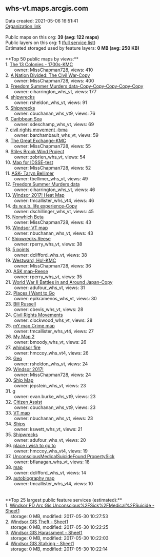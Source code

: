 <h2>whs-vt.maps.arcgis.com</h2> Data created: 2021-05-06 16:51:41 <br /><a target='new' href='https://whs-vt.maps.arcgis.com'>Organization link</a><br /><br />Public maps on this org: <b>39 (avg: 122 maps)</b><br />Public layers on this org: <b>1 </b>(<a target='new' href='https://services.arcgis.com/M2iy7cwxIRkLmZ8p/ArcGIS/rest/services'>full service list</a>)<br />Estimated storaged used by feature layers: <b>0 MB (avg: 250 KB)</b><br /><br />**Top 50 public maps by views:**<br />  1. <a target='new' href='https://www.arcgis.com/home/item.html?id=49c5a7fde9044968b225b7b8d85f6503'>The 13 Colonies - 1700s-KMC</a> <br />  &nbsp;&nbsp;&nbsp;&nbsp; &nbsp;&nbsp;owner: MissChapman728, views: 410<br />  2. <a target='new' href='https://www.arcgis.com/home/item.html?id=879bc043939c44498a9ea8d3bcc9f66a'>A Nation Divided: The Civil War-Copy</a> <br />  &nbsp;&nbsp;&nbsp;&nbsp; &nbsp;&nbsp;owner: MissChapman728, views: 400<br />  3. <a target='new' href='https://www.arcgis.com/home/item.html?id=46592166b9c04960b27d9a19c590bb3b'>Freedom Summer Murders data-Copy-Copy-Copy-Copy-Copy</a> <br />  &nbsp;&nbsp;&nbsp;&nbsp; &nbsp;&nbsp;owner: ciharrington_whs_vt, views: 177<br />  4. <a target='new' href='https://www.arcgis.com/home/item.html?id=6849da6fe62847f987d5a094b5cdd65a'>shipwrecks</a> <br />  &nbsp;&nbsp;&nbsp;&nbsp; &nbsp;&nbsp;owner: rsheldon_whs_vt, views: 91<br />  5. <a target='new' href='https://www.arcgis.com/home/item.html?id=67e8da1e91dc483abf0e39c303386896'>Shipwrecks</a> <br />  &nbsp;&nbsp;&nbsp;&nbsp; &nbsp;&nbsp;owner: cbuchanan_whs_vt9, views: 76<br />  6. <a target='new' href='https://www.arcgis.com/home/item.html?id=bb47a313e50645df857a4ed6af1ff3ca'>Caribbean Sea</a> <br />  &nbsp;&nbsp;&nbsp;&nbsp; &nbsp;&nbsp;owner: sdeschamp_whs_vt, views: 69<br />  7. <a target='new' href='https://www.arcgis.com/home/item.html?id=d7fa0598665341ad8ad138893c93dc4e'>civil rights movement -bma</a> <br />  &nbsp;&nbsp;&nbsp;&nbsp; &nbsp;&nbsp;owner: barchambault_whs_vt, views: 59<br />  8. <a target='new' href='https://www.arcgis.com/home/item.html?id=c7a9c4c2478c4655bd77de849f8d35f7'>The Great Exchange-KMC</a> <br />  &nbsp;&nbsp;&nbsp;&nbsp; &nbsp;&nbsp;owner: MissChapman728, views: 55<br />  9. <a target='new' href='https://www.arcgis.com/home/item.html?id=6911e8a6a8ab4065943432ecb6a4ec8f'>Stiles Brook Wind Project</a> <br />  &nbsp;&nbsp;&nbsp;&nbsp; &nbsp;&nbsp;owner: zobrien_whs_vt, views: 54<br />  10. <a target='new' href='https://www.arcgis.com/home/item.html?id=c79c687a77154c098f1f6748d205a3bd'>Map for IDSSE-test</a> <br />  &nbsp;&nbsp;&nbsp;&nbsp; &nbsp;&nbsp;owner: MissChapman728, views: 52<br />  11. <a target='new' href='https://www.arcgis.com/home/item.html?id=062703a4aa7e43fc85f3b10fc0ce77c5'>ASK- Taryn Bellimer</a> <br />  &nbsp;&nbsp;&nbsp;&nbsp; &nbsp;&nbsp;owner: tbellimer_whs_vt, views: 49<br />  12. <a target='new' href='https://www.arcgis.com/home/item.html?id=7e4d5d200fb84d97a472abf37a924abe'>Freedom Summer Murders data</a> <br />  &nbsp;&nbsp;&nbsp;&nbsp; &nbsp;&nbsp;owner: ciharrington_whs_vt, views: 46<br />  13. <a target='new' href='https://www.arcgis.com/home/item.html?id=f2471655bc4f45c38933b9e2896e2573'>Windsor 2017! Heat Map</a> <br />  &nbsp;&nbsp;&nbsp;&nbsp; &nbsp;&nbsp;owner: tmcallister_whs_vt4, views: 46<br />  14. <a target='new' href='https://www.arcgis.com/home/item.html?id=5f8117eac2ec4d9b8c4bc2e35968784f'>ds w.e.b. life experience-Copy</a> <br />  &nbsp;&nbsp;&nbsp;&nbsp; &nbsp;&nbsp;owner: dschillinger_whs_vt, views: 45<br />  15. <a target='new' href='https://www.arcgis.com/home/item.html?id=b7900b591cd4475d8472f3cc727a44c8'>Norwhich Beta</a> <br />  &nbsp;&nbsp;&nbsp;&nbsp; &nbsp;&nbsp;owner: MissChapman728, views: 43<br />  16. <a target='new' href='https://www.arcgis.com/home/item.html?id=c070249b84884c87a8d16a7b5e3dbff6'>Windsor VT map</a> <br />  &nbsp;&nbsp;&nbsp;&nbsp; &nbsp;&nbsp;owner: nbuchanan_whs_vt, views: 43<br />  17. <a target='new' href='https://www.arcgis.com/home/item.html?id=0e29d44994274f579c24045e980cde8c'>Shipwrecks Reese</a> <br />  &nbsp;&nbsp;&nbsp;&nbsp; &nbsp;&nbsp;owner: rperry_whs_vt, views: 38<br />  18. <a target='new' href='https://www.arcgis.com/home/item.html?id=dcfaaf0a8b384c56920b3da887fa1f7c'>5 points</a> <br />  &nbsp;&nbsp;&nbsp;&nbsp; &nbsp;&nbsp;owner: dclifford_whs_vt, views: 38<br />  19. <a target='new' href='https://www.arcgis.com/home/item.html?id=bf44925d11b14350be937b9212699ff8'>Westward, Ho!-KMC</a> <br />  &nbsp;&nbsp;&nbsp;&nbsp; &nbsp;&nbsp;owner: MissChapman728, views: 36<br />  20. <a target='new' href='https://www.arcgis.com/home/item.html?id=34a39741680b498c8e4ca01debb130d1'>ASK map-Reese</a> <br />  &nbsp;&nbsp;&nbsp;&nbsp; &nbsp;&nbsp;owner: rperry_whs_vt, views: 35<br />  21. <a target='new' href='https://www.arcgis.com/home/item.html?id=0bfa3af102f146b7abe1aca0c69d272e'>World War II Battles in and Around Japan-Copy</a> <br />  &nbsp;&nbsp;&nbsp;&nbsp; &nbsp;&nbsp;owner: adufour_whs_vt, views: 31<br />  22. <a target='new' href='https://www.arcgis.com/home/item.html?id=e1869cd85a0b4386a010ef2e5e4b4392'>Places I Want to Go</a> <br />  &nbsp;&nbsp;&nbsp;&nbsp; &nbsp;&nbsp;owner: epikramenos_whs_vt, views: 30<br />  23. <a target='new' href='https://www.arcgis.com/home/item.html?id=d9c90a397e8f4194853146c4aa5d27fa'>Bill Russell</a> <br />  &nbsp;&nbsp;&nbsp;&nbsp; &nbsp;&nbsp;owner: cbevis_whs_vt, views: 28<br />  24. <a target='new' href='https://www.arcgis.com/home/item.html?id=921ea9e6f4064ed58fe692a82380e8ed'>Civil Rights Movements</a> <br />  &nbsp;&nbsp;&nbsp;&nbsp; &nbsp;&nbsp;owner: clockwood_whs_vt, views: 28<br />  25. <a target='new' href='https://www.arcgis.com/home/item.html?id=1d94db4608834f81bd9637b52f5625b7'>mY map Crime map</a> <br />  &nbsp;&nbsp;&nbsp;&nbsp; &nbsp;&nbsp;owner: tmcallister_whs_vt4, views: 27<br />  26. <a target='new' href='https://www.arcgis.com/home/item.html?id=50815c69c90641e188a3452b5c56302b'>My Map 2</a> <br />  &nbsp;&nbsp;&nbsp;&nbsp; &nbsp;&nbsp;owner: bmoody_whs_vt, views: 26<br />  27. <a target='new' href='https://www.arcgis.com/home/item.html?id=c40cebaa91b8442eb12c9ca58f6d7b72'>whindsor  fire</a> <br />  &nbsp;&nbsp;&nbsp;&nbsp; &nbsp;&nbsp;owner: hmccoy_whs_vt4, views: 26<br />  28. <a target='new' href='https://www.arcgis.com/home/item.html?id=b8cb332730374e138014579774a1b0e8'>Geo</a> <br />  &nbsp;&nbsp;&nbsp;&nbsp; &nbsp;&nbsp;owner: rsheldon_whs_vt, views: 24<br />  29. <a target='new' href='https://www.arcgis.com/home/item.html?id=94472c3aeaad469da882a86bb15cf79a'>Windsor 2017!</a> <br />  &nbsp;&nbsp;&nbsp;&nbsp; &nbsp;&nbsp;owner: MissChapman728, views: 24<br />  30. <a target='new' href='https://www.arcgis.com/home/item.html?id=6f4b8c91d91548caa9de960f24ffa035'>Ship Map</a> <br />  &nbsp;&nbsp;&nbsp;&nbsp; &nbsp;&nbsp;owner: jepstein_whs_vt, views: 23<br />  31. <a target='new' href='https://www.arcgis.com/home/item.html?id=5e347e88e3e2402d8bb9dc7447d5cb77'>g</a> <br />  &nbsp;&nbsp;&nbsp;&nbsp; &nbsp;&nbsp;owner: evan.burke_whs_vt9, views: 23<br />  32. <a target='new' href='https://www.arcgis.com/home/item.html?id=eea1af7cb79644a494e4cf3b50f75af2'>Citizen Assist</a> <br />  &nbsp;&nbsp;&nbsp;&nbsp; &nbsp;&nbsp;owner: cbuchanan_whs_vt9, views: 23<br />  33. <a target='new' href='https://www.arcgis.com/home/item.html?id=8319d3f8ccec49e09c4a8030dae4ff4e'>VT map</a> <br />  &nbsp;&nbsp;&nbsp;&nbsp; &nbsp;&nbsp;owner: nbuchanan_whs_vt, views: 23<br />  34. <a target='new' href='https://www.arcgis.com/home/item.html?id=80b51c9fbf1a477c81b2775a4509bc0f'>Ships</a> <br />  &nbsp;&nbsp;&nbsp;&nbsp; &nbsp;&nbsp;owner: kswett_whs_vt, views: 21<br />  35. <a target='new' href='https://www.arcgis.com/home/item.html?id=8b83d7d42aee43f08fb6bcf576bf0ba3'>Shipwrecks</a> <br />  &nbsp;&nbsp;&nbsp;&nbsp; &nbsp;&nbsp;owner: adufour_whs_vt, views: 20<br />  36. <a target='new' href='https://www.arcgis.com/home/item.html?id=e146eee71280494d9398562be29801dc'>place i wish to go to</a> <br />  &nbsp;&nbsp;&nbsp;&nbsp; &nbsp;&nbsp;owner: hmccoy_whs_vt4, views: 19<br />  37. <a target='new' href='https://www.arcgis.com/home/item.html?id=7c8e5b0ef59f4f11a7b4a935a0fff852'>UnconsciousMedicalSuicideFound PropertySick</a> <br />  &nbsp;&nbsp;&nbsp;&nbsp; &nbsp;&nbsp;owner: bflanagan_whs_vt, views: 18<br />  38. <a target='new' href='https://www.arcgis.com/home/item.html?id=5630c44639664336b22b9e05b3cbc390'>map</a> <br />  &nbsp;&nbsp;&nbsp;&nbsp; &nbsp;&nbsp;owner: dclifford_whs_vt, views: 14<br />  39. <a target='new' href='https://www.arcgis.com/home/item.html?id=9ea11f620e12496cb24db60c94fb8505'>autobiography map</a> <br />  &nbsp;&nbsp;&nbsp;&nbsp; &nbsp;&nbsp;owner: tmcallister_whs_vt4, views: 10<br /><br /><br />**Top 25 largest public feature services (estimated):**<br /> 1. <a target='new' href='https://www.arcgis.com/home/item.html?id=38961536265248c69a3c5741efcb3ed4'>Windsor PD Arc Gis Unconscious%2FSick%2FMedical%2FSuicide - Sheet1</a><br /> &nbsp;&nbsp;&nbsp;&nbsp;storage: 0 MB, modified: 2017-05-30 10:27:53<br /> 2. <a target='new' href='https://www.arcgis.com/home/item.html?id=ab3624adf0854407bf7d0ca33a291abc'>Windsor GIS Theft - Sheet1</a><br /> &nbsp;&nbsp;&nbsp;&nbsp;storage: 0 MB, modified: 2017-05-30 10:22:25<br /> 3. <a target='new' href='https://www.arcgis.com/home/item.html?id=8d9eecc43e1649afbcd72fa236646d49'>Windsor GIS Harassment - Sheet1</a><br /> &nbsp;&nbsp;&nbsp;&nbsp;storage: 0 MB, modified: 2017-05-30 10:22:03<br /> 4. <a target='new' href='https://www.arcgis.com/home/item.html?id=7b7bce87bc994c82afc57a7e9f8668c2'>Windsor GIS Stalking - Sheet1</a><br /> &nbsp;&nbsp;&nbsp;&nbsp;storage: 0 MB, modified: 2017-05-30 10:22:14<br />